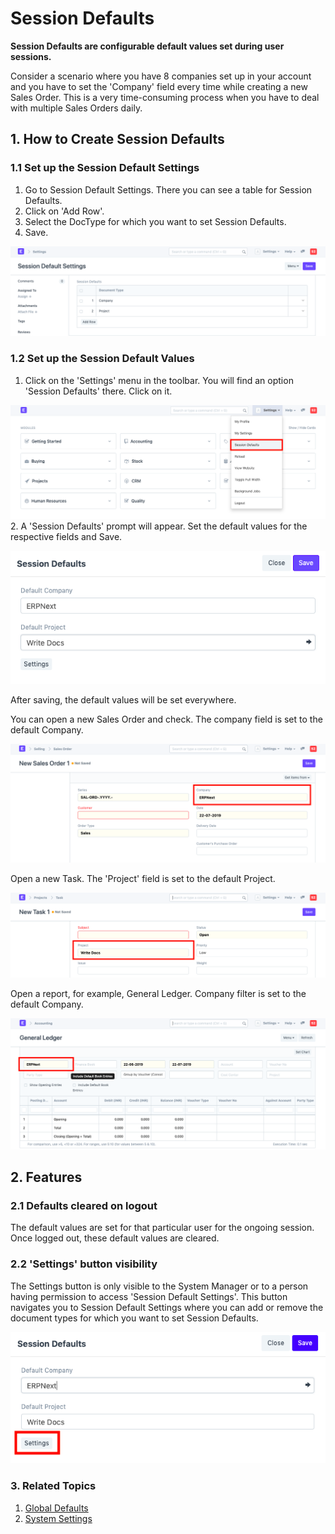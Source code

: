 
# Session Defaults



**Session Defaults are configurable default values set during user sessions.**


Consider a scenario where you have 8 companies set up in your account and you have to set the 'Company' field every time while creating a new Sales Order. This is a very time-consuming process when you have to deal with multiple Sales Orders daily.


## 1. How to Create Session Defaults


### 1.1 Set up the Session Default Settings


1. Go to Session Default Settings. There you can see a table for Session Defaults.
2. Click on 'Add Row'.
3. Select the DocType for which you want to set Session Defaults.
4. Save.


![Session Defaults Settings](/files/session-defaults-settings.png)


### 1.2 Set up the Session Default Values


1. Click on the 'Settings' menu in the toolbar. You will find an option 'Session Defaults' there. Click on it.


![Session Defaults Menu](/files/session-defaults-menu.png)
2. A 'Session Defaults' prompt will appear. Set the default values for the respective fields and Save.


![Session Defaults Prompt](/files/session-defaults-prompt.png)


After saving, the default values will be set everywhere.


You can open a new Sales Order and check. The company field is set to the default Company.


![Session Defaults Set](/files/session-defaults-set-1.png)


Open a new Task. The 'Project' field is set to the default Project.


![Session Default Set](/files/session-defaults-set-2.png)


Open a report, for example, General Ledger. Company filter is set to the default Company.


![Session Default ](/files/session-defaults-set-3.png)


## 2. Features


### 2.1 Defaults cleared on logout


The default values are set for that particular user for the ongoing session. Once logged out, these default values are cleared.


### 2.2 'Settings' button visibility


The Settings button is only visible to the System Manager or to a person having permission to access 'Session Default Settings'. This button navigates you to Session Default Settings where you can add or remove the document types for which you want to set Session Defaults.


![Session Defaults Prompt](/files/settings-button.png)


### 3. Related Topics


1. [Global Defaults](/docs/en/setting-up/settings/global-defaults)
2. [System Settings](/docs/en/setting-up/settings/system-settings)




